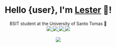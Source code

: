 <div align="center">
   <h1>Hello {user}, I'm <a href="https://chickencombo.github.io/portfolio">Lester</a> 👋!</h1>
   <div>
      BSIT student at the University of Santo Tomas 🐯
   </div>
   <a href="https://github.com/ChickenCombo" target="_blank">
      <img src="https://shields.io/badge/GitHub-1e1e2e?logo=github&logoColor=abb2cd&style=flat-square"/>
   </a>
   <a href="https://www.linkedin.com/in/johnlestercuadra/" target="_blank">
      <img src="https://shields.io/badge/LinkedIn-1e1e2e?logo=linkedin&logoColor=abb2cd&style=flat-square"/>
   </a>
   <a href="mailto:johnlestercuadra.dev@gmail.com" target="_blank">
      <img src="https://shields.io/badge/Gmail-1e1e2e?logo=gmail&logoColor=abb2cd&style=flat-square"/>
   </a>
   <a href="https://discordapp.com/users/322911098640793601" target="_blank">
      <img src="https://shields.io/badge/Discord-1e1e2e?logo=discord&logoColor=abb2cd&style=flat-square"/>
   </a>
   <br />
   <br />
   <img src="https://github-readme-stats.vercel.app/api/top-langs/?username=chickencombo&hide_title=false&langs_count=8&layout=compact&hide_border=true&bg_color=1e1e2e&text_color=cdd6f4&icon_color=cba6f7&title_color=94e2d5" />
</div>
